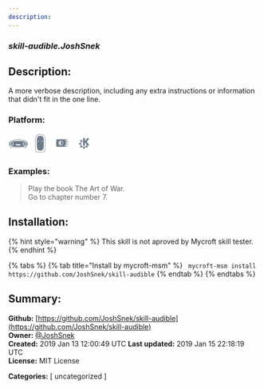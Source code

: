 ```yaml
---
description: 
---
```


### _skill-audible.JoshSnek_  
## Description:  
A more verbose description, including any extra instructions or
information that didn't fit in the one line.  
  
  
### Platform:  
 ![Mark I](../.gitbook/assets/mark-1-icon.png)  ![Mark II](../.gitbook/assets/mark-2-icon.png)  ![Picroft](../.gitbook/assets/picroft-icon.png)  ![plasmoid](../.gitbook/assets/kde.png)   
### Examples:  
> Play the book The Art of War.  
> Go to chapter number 7.  
  
## Installation:  
{% hint style="warning" %}
This skill is not aproved by Mycroft skill tester.
{% endhint %}
    
{% tabs %}
{% tab title="Install by mycroft-msm" %}
``` mycroft-msm install https://github.com/JoshSnek/skill-audible```
{% endtab %}
  {% endtabs %}
    
## Summary:  
**Github:** [https://github.com/JoshSnek/skill-audible](https://github.com/JoshSnek/skill-audible)  
**Owner:** [@JoshSnek](https://github.com/JoshSnek)  
**Created:** 2019 Jan 13 12:00:49 UTC  **Last updated:** 2019 Jan 15 22:18:19 UTC  
**License:** MIT License  
  
**Categories:** [ uncategorized ]   
